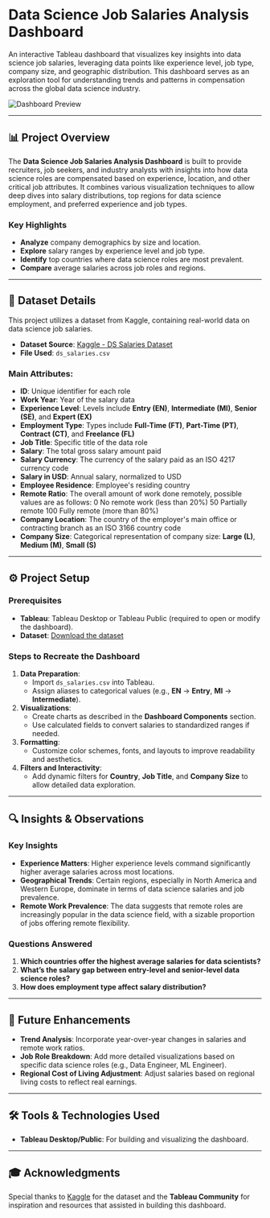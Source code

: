 # Data Science Job Salaries Analysis Dashboard

An interactive Tableau dashboard that visualizes key insights into data science job salaries, leveraging data points like experience level, job type, company size, and geographic distribution. This dashboard serves as an exploration tool for understanding trends and patterns in compensation across the global data science industry.

![Dashboard Preview](https://public.tableau.com/app/profile/vishnu.vamshi.vidyapathi.sharma/viz/DataScienceJobsSalary_17310380504220/Dashboard1) 

---

## 📊 Project Overview

The **Data Science Job Salaries Analysis Dashboard** is built to provide recruiters, job seekers, and industry analysts with insights into how data science roles are compensated based on experience, location, and other critical job attributes. It combines various visualization techniques to allow deep dives into salary distributions, top regions for data science employment, and preferred experience and job types.

### Key Highlights
- **Analyze** company demographics by size and location.
- **Explore** salary ranges by experience level and job type.
- **Identify** top countries where data science roles are most prevalent.
- **Compare** average salaries across job roles and regions.

---

## 📂 Dataset Details

This project utilizes a dataset from Kaggle, containing real-world data on data science job salaries.

- **Dataset Source**: [Kaggle - DS Salaries Dataset](https://www.kaggle.com/datasets/ruchi798/data-science-job-salaries)
- **File Used**: `ds_salaries.csv`

### Main Attributes:
- **ID**: Unique identifier for each role
- **Work Year**: Year of the salary data
- **Experience Level**: Levels include **Entry (EN)**, **Intermediate (MI)**, **Senior (SE)**, and **Expert (EX)**
- **Employment Type**: Types include **Full-Time (FT)**, **Part-Time (PT)**, **Contract (CT)**, and **Freelance (FL)**
- **Job Title**: Specific title of the data role
- **Salary**:	The total gross salary amount paid
- **Salary Currency**:	The currency of the salary paid as an ISO 4217 currency code
- **Salary in USD**: Annual salary, normalized to USD
- **Employee Residence**: Employee's residing country
- **Remote Ratio**: The overall amount of work done remotely, possible values are as follows: 0 No remote work (less than 20%) 50 Partially remote 100 Fully remote (more than 80%)
- **Company Location**: The country of the employer's main office or contracting branch as an ISO 3166 country code
- **Company Size**: Categorical representation of company size: **Large (L)**, **Medium (M)**, **Small (S)**

---

## ⚙️ Project Setup

### Prerequisites
- **Tableau**: Tableau Desktop or Tableau Public (required to open or modify the dashboard).
- **Dataset**: [Download the dataset](https://www.kaggle.com/datasets/ruchi798/data-science-job-salaries)

### Steps to Recreate the Dashboard
1. **Data Preparation**:
   - Import `ds_salaries.csv` into Tableau.
   - Assign aliases to categorical values (e.g., **EN** -> **Entry**, **MI** -> **Intermediate**).
2. **Visualizations**:
   - Create charts as described in the **Dashboard Components** section.
   - Use calculated fields to convert salaries to standardized ranges if needed.
3. **Formatting**:
   - Customize color schemes, fonts, and layouts to improve readability and aesthetics.
4. **Filters and Interactivity**:
   - Add dynamic filters for **Country**, **Job Title**, and **Company Size** to allow detailed data exploration.

---

## 🔍 Insights & Observations

### Key Insights
- **Experience Matters**: Higher experience levels command significantly higher average salaries across most locations.
- **Geographical Trends**: Certain regions, especially in North America and Western Europe, dominate in terms of data science salaries and job prevalence.
- **Remote Work Prevalence**: The data suggests that remote roles are increasingly popular in the data science field, with a sizable proportion of jobs offering remote flexibility.

### Questions Answered
1. **Which countries offer the highest average salaries for data scientists?**
2. **What’s the salary gap between entry-level and senior-level data science roles?**
3. **How does employment type affect salary distribution?**

---

## 🚀 Future Enhancements

- **Trend Analysis**: Incorporate year-over-year changes in salaries and remote work ratios.
- **Job Role Breakdown**: Add more detailed visualizations based on specific data science roles (e.g., Data Engineer, ML Engineer).
- **Regional Cost of Living Adjustment**: Adjust salaries based on regional living costs to reflect real earnings.

---

## 🛠️ Tools & Technologies Used

- **Tableau Desktop/Public**: For building and visualizing the dashboard.

---

## 🎓 Acknowledgments

Special thanks to [Kaggle](https://www.kaggle.com/datasets/ruchi798/data-science-job-salaries) for the dataset and the **Tableau Community** for inspiration and resources that assisted in building this dashboard.


